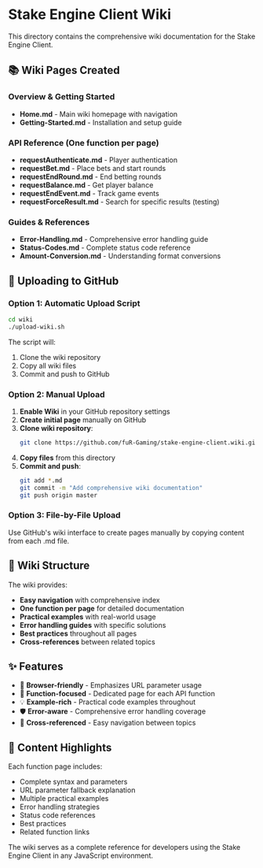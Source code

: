 # Stake Engine Client Wiki

This directory contains the comprehensive wiki documentation for the Stake Engine Client.

## 📚 Wiki Pages Created

### Overview & Getting Started
- **Home.md** - Main wiki homepage with navigation
- **Getting-Started.md** - Installation and setup guide

### API Reference (One function per page)
- **requestAuthenticate.md** - Player authentication
- **requestBet.md** - Place bets and start rounds
- **requestEndRound.md** - End betting rounds
- **requestBalance.md** - Get player balance
- **requestEndEvent.md** - Track game events
- **requestForceResult.md** - Search for specific results (testing)

### Guides & References
- **Error-Handling.md** - Comprehensive error handling guide
- **Status-Codes.md** - Complete status code reference
- **Amount-Conversion.md** - Understanding format conversions

## 🚀 Uploading to GitHub

### Option 1: Automatic Upload Script

```bash
cd wiki
./upload-wiki.sh
```

The script will:
1. Clone the wiki repository
2. Copy all wiki files
3. Commit and push to GitHub

### Option 2: Manual Upload

1. **Enable Wiki** in your GitHub repository settings
2. **Create initial page** manually on GitHub
3. **Clone wiki repository**:
   ```bash
   git clone https://github.com/fuR-Gaming/stake-engine-client.wiki.git
   ```
4. **Copy files** from this directory
5. **Commit and push**:
   ```bash
   git add *.md
   git commit -m "Add comprehensive wiki documentation"
   git push origin master
   ```

### Option 3: File-by-File Upload

Use GitHub's wiki interface to create pages manually by copying content from each .md file.

## 🔗 Wiki Structure

The wiki provides:
- **Easy navigation** with comprehensive index
- **One function per page** for detailed documentation
- **Practical examples** with real-world usage
- **Error handling guides** with specific solutions
- **Best practices** throughout all pages
- **Cross-references** between related topics

## ✨ Features

- 📱 **Browser-friendly** - Emphasizes URL parameter usage
- 🎯 **Function-focused** - Dedicated page for each API function
- 💡 **Example-rich** - Practical code examples throughout
- 🛡️ **Error-aware** - Comprehensive error handling coverage
- 🔄 **Cross-referenced** - Easy navigation between topics

## 📝 Content Highlights

Each function page includes:
- Complete syntax and parameters
- URL parameter fallback explanation
- Multiple practical examples
- Error handling strategies
- Status code references
- Best practices
- Related function links

The wiki serves as a complete reference for developers using the Stake Engine Client in any JavaScript environment.